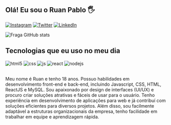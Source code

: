 ## Olá! Eu sou o Ruan Pablo 🖐️

[![Instagram](https://img.shields.io/badge/Instagram-E4405F?style=for-the-badge&logo=instagram&logoColor=white)](https://instagram.com/ruan.jkz)
[![Twitter](https://img.shields.io/badge/Twitch-9146FF?style=for-the-badge&logo=twitch&logoColor=white)](https://twitch.tv/oasxp)
[![LinkedIn](https://img.shields.io/badge/LinkedIn-0077B5?style=for-the-badge&logo=linkedin&logoColor=white)](https://www.linkedin.com/in/ruan-pablo-735bba258/)



![Fraga GitHub stats](https://github-readme-stats.vercel.app/api?username=ru4np&show_icons=true&theme=dracula&count_private=true)

## Tecnologias que eu uso no meu dia

<div style="display: inline_block">
  <img align="center" alt="html5" src="https://img.shields.io/badge/HTML5-E34F26?style=for-the-badge&logo=html5&logoColor=white" />
  <img align="center" alt="css" src="https://img.shields.io/badge/CSS3-1572B6?style=for-the-badge&logo=css3&logoColor=white" />
  <img align="center" alt="js" src="https://img.shields.io/badge/JavaScript-F7DF1E?style=for-the-badge&logo=javascript&logoColor=black" />
<!--   <img align="center" alt="ts" src="https://img.shields.io/badge/TypeScript-007ACC?style=for-the-badge&logo=typescript&logoColor=white" /> -->
  <img align="center" alt="react" src="https://img.shields.io/badge/React-20232A?style=for-the-badge&logo=react&logoColor=61DAFB" />
  <img align="center" alt="nodejs" src="https://img.shields.io/badge/Node.js-43853D?style=for-the-badge&logo=node.js&logoColor=white" />
</div><br/>

Meu nome é Ruan e tenho 18 anos. Possuo habilidades em desenvolvimento front-end e back-end, incluindo Javascript, CSS, HTML, ReactJS e MySQL. Sou apaixonado por design de interfaces (UI/UX) e procuro criar soluções atrativas e fáceis de usar para o usuário. Tenho experiência em desenvolvimento de aplicações para web e já contribuí com soluções eficientes para diversos projetos. Além disso, sou facilmente adaptável a estruturas organizacionais da empresa, tenho facilidade em trabalhar em equipe e aprendizagem rápida.

